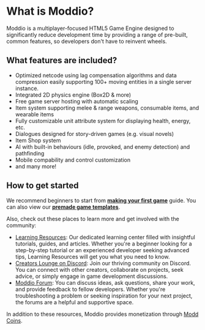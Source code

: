 # What is Moddio?
Moddio is a multiplayer-focused HTML5 Game Engine designed to significantly reduce development time by providing a range of pre-built, common features, so developers don't have to reinvent wheels.

## What features are included?
- Optimized netcode using lag compensation algorithms and data compression easily supporting 100+ moving entities in a single server instance.
- Integrated 2D physics engine (Box2D & more)
- Free game server hosting with automatic scaling
- Item system supporting melee & range weapons, consumable items, and wearable items
- Fully customizable unit attribute system for displaying health, energy, etc.
- Dialogues designed for story-driven games (e.g. visual novels)
- Item Shop system
- AI with built-in behaviours (idle, provoked, and enemy detection) and pathfinding
- Mobile compability and control customization
- and many more!

## How to get started

We recommend beginners to start from **[making your first game](first-game/making-first-game.md)** guide. You can also view our **[premade game templates](first-game/game-templates.md)**.

Also, check out these places to learn more and get involved with the community:

- [Learning Resources](https://learn.modd.io/?utm_source=moddio_documentation&utm_medium=getting_started_guide&utm_campaign=developer_onboarding): Our dedicated learning center filled with insightful tutorials, guides, and articles. Whether you're a beginner looking for a step-by-step tutorial or an experienced developer seeking advanced tips, Learning Resources will get you what you need to know.
- [Creators Lounge on Discord](https://discord.com/invite/XRe8T7K?utm_source=moddio_documentation&utm_medium=getting_started_guide&utm_campaign=developer_onboarding): Join our thriving community on Discord. You can connect with other creators, collaborate on projects, seek advice, or simply engage in game development discussions.
- [Moddio Forum](https://www.modd.io/forum/?utm_source=moddio_documentation&utm_medium=getting_started_guide&utm_campaign=developer_onboarding): You can discuss ideas, ask questions, share your work, and provide feedback to fellow developers. Whether you're troubleshooting a problem or seeking inspiration for your next project, the forums are a helpful and supportive space.

In addition to these resources, Moddio provides monetization through [Modd Coins](monetization/intro-to-coins.md).
